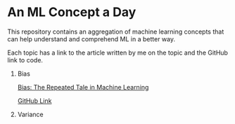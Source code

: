 # An ML Concept a Day
This repository contains an aggregation of machine learning concepts that can help understand and comprehend ML in a better way. 

Each topic has a link to the article written by me on the topic and the GitHub link to code.

1. Bias
   
   [Bias: The Repeated Tale in Machine Learning](https://medium.com/@akila29/bias-the-repeated-tale-in-machine-learning-cbcc7071d683)

    [GitHub Link](https://github.com/akila29/Bias_Variance)
2. Variance
